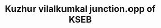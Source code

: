 ---
title: Kuzhur vilalkumkal junction.opp of KSEB
url: /kuzhur-vilalkumkal-junction-opp-of-kseb/
latitude: 10.21
longitude: 76.296
---